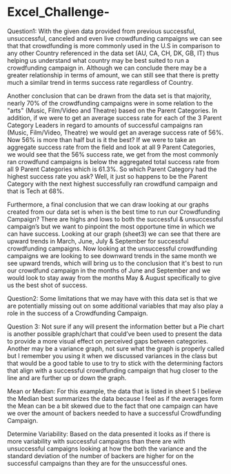 # Excel_Challenge-

Question1:
With the given data provided from previous successful, unsuccessful, canceled and even live crowdfunding campaigns we can see that that crowdfunding is more commonly used in the U.S in comparison to any other Country referenced in the data set (AU, CA, CH, DK, GB, IT) thus helping us understand what country may be best suited to run a crowdfunding campaign in. Although we can conclude there may be a greater relationship in terms of amount, we can still see that there is pretty much a similar trend in terms success rate regardless of Country.

Another conclusion that can be drawn from the data set is that majority, nearly 70% of the crowdfunding campaigns were in some relation to the "arts" (Music, Film/Video and Theatre) based on the Parent Categories. In addition, if we were to get an average success rate for each of the 3 Parent Category Leaders in regard to amounts of successful campaigns ran (Music, Film/Video, Theatre) we would get an average success rate of 56%. Now 56% is more than half but is it the best? If we were to take an aggregate success rate from the field and look at all 9 Parent Categories, we would see that the 56% success rate, we get from the most commonly ran crowdfund campaigns is below the aggregated total success rate from all 9 Parent Categories which is 61.3%. So which Parent Category had the highest success rate you ask? Well, it just so happens to be the Parent Category with the next highest successfully ran crowdfund campaign and that is Tech at 68%.

Furthermore, a final conclusion that we can draw looking at our graphs created from our data set is when is the best time to run our Crowdfunding Campaign? There are highs and lows to both the successful & unsuccessful campaign’s but we want to pinpoint the most opportune time in which we can have success. Looking at our graph (sheet3) we can see that there are upward trends in March, June, July & September for successful crowdfunding campaigns. Now looking at the unsuccessful crowdfunding campaigns we are looking to see downward trends in the same month we see upward trends, which will bring us to the conclusion that it's best to run our crowdfund campaign in the months of June and September and we would look to stay away from the months May & August specifically to give us the best shot of success.

Question2:
Some limitations that we may have with this data set is that we are potentially missing out on some additional variables that may also play a role in the success of a Crowdfunding Campaign.

Question 3:
Not sure if any will present the information better but a Pie chart is another possible graph/chart that could’ve been used to present the data to provide a more visual effect on perceived gaps between categories. Another may be a variance graph, not sure what the graph is properly called but I remember you using it when we discussed variances in the class but that would be a good table to use to try to stick with the determining factors that align with a successful crowdfunding campaign that hug closer to the line and are further up or down the graph. 

Mean or Median:
For this example, the data that is listed in sheet 5 I believe the Median best summarizes the data because I feel as if the averages form the Mean can be a bit skewed due to the fact that one campaign can have we over the amount of backers needed to have a successful Crowdfunding Campaign. 

Determine Variability:
Based on the data presented it looks as if there is more variability with successful campaigns than there are with unsuccessful campaigns looking at how the both the variance and the standard deviation of the number of backers are higher for on the successful campaigns than they are for the unsuccessful ones.
